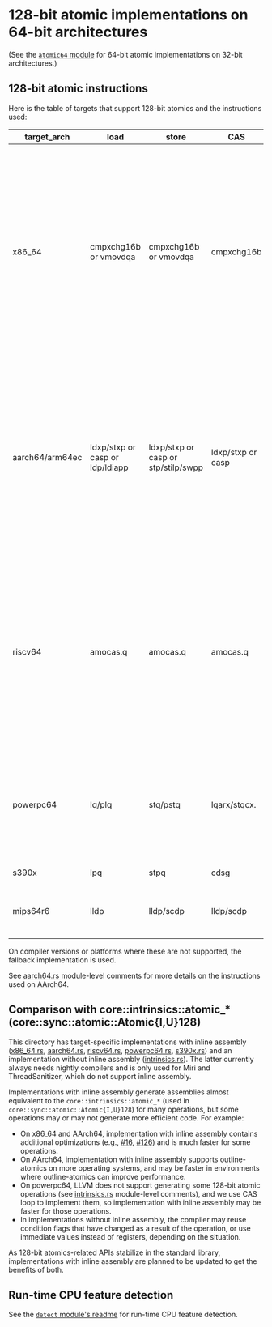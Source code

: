 # 128-bit atomic implementations on 64-bit architectures

(See the [`atomic64` module](../atomic64) for 64-bit atomic implementations on 32-bit architectures.)

## 128-bit atomic instructions

Here is the table of targets that support 128-bit atomics and the instructions used:

| target_arch | load | store | CAS | RMW | note |
| ----------- | ---- | ----- | --- | --- | ---- |
| x86_64 | cmpxchg16b or vmovdqa | cmpxchg16b or vmovdqa | cmpxchg16b | cmpxchg16b | Requires `cmpxchg16b` target feature (enabled by default on Apple and Windows (except Windows 7) targets). vmovdqa requires Intel, AMD, or Zhaoxin CPU with AVX. <br> Both compile-time and run-time detection are supported for cmpxchg16b. vmovdqa is currently run-time detection only. <br> Requires rustc 1.59+ |
| aarch64/arm64ec | ldxp/stxp or casp or ldp/ldiapp | ldxp/stxp or casp or stp/stilp/swpp | ldxp/stxp or casp | ldxp/stxp or casp/swpp/ldclrp/ldsetp | casp requires `lse` target feature, ldp/stp requires `lse2` target feature, ldiapp/stilp requires `lse2` and `rcpc3` target features, swpp/ldclrp/ldsetp requires `lse128` target feature. <br> Both compile-time and run-time detection are supported. <br> Requires rustc 1.59+ (aarch64) / 1.84+ (arm64ec) |
| riscv64 | amocas.q | amocas.q | amocas.q | amocas.q | Experimental because LLVM marking the corresponding target feature as experimental. Requires `experimental-zacas` target feature. Both compile-time and run-time detection are supported (run-time detection is currently disabled by default). <br> Requires rustc 1.59+ |
| powerpc64 | lq/plq | stq/pstq | lqarx/stqcx. | lqarx/stqcx. | Requires `quadword-atomics` target feature (enabled by default on powerpc64le). Both compile-time and run-time detection are supported. <br> Requires nightly |
| s390x | lpq | stpq | cdsg | cdsg | Requires rustc 1.84+ |
| mips64r6 | lldp | lldp/scdp | lldp/scdp | lldp/scdp | Unimplemented. Requires Release 6 Paired LL/SC family of instructions |

On compiler versions or platforms where these are not supported, the fallback implementation is used.

See [aarch64.rs](aarch64.rs) module-level comments for more details on the instructions used on AArch64.

## Comparison with core::intrinsics::atomic_\* (core::sync::atomic::Atomic{I,U}128)

This directory has target-specific implementations with inline assembly ([x86_64.rs](x86_64.rs), [aarch64.rs](aarch64.rs), [riscv64.rs](riscv64.rs), [powerpc64.rs](powerpc64.rs), [s390x.rs](s390x.rs)) and an implementation without inline assembly ([intrinsics.rs](intrinsics.rs)). The latter currently always needs nightly compilers and is only used for Miri and ThreadSanitizer, which do not support inline assembly.

Implementations with inline assembly generate assemblies almost equivalent to the `core::intrinsics::atomic_*` (used in `core::sync::atomic::Atomic{I,U}128`) for many operations, but some operations may or may not generate more efficient code. For example:

- On x86_64 and AArch64, implementation with inline assembly contains additional optimizations (e.g., [#16](https://github.com/taiki-e/portable-atomic/pull/16), [#126](https://github.com/taiki-e/portable-atomic/pull/126)) and is much faster for some operations.
- On AArch64, implementation with inline assembly supports outline-atomics on more operating systems, and may be faster in environments where outline-atomics can improve performance.
- On powerpc64, LLVM does not support generating some 128-bit atomic operations (see [intrinsics.rs](intrinsics.rs) module-level comments), and we use CAS loop to implement them, so implementation with inline assembly may be faster for those operations.
- In implementations without inline assembly, the compiler may reuse condition flags that have changed as a result of the operation, or use immediate values instead of registers, depending on the situation.

As 128-bit atomics-related APIs stabilize in the standard library, implementations with inline assembly are planned to be updated to get the benefits of both.

## Run-time CPU feature detection

See the [`detect` module's readme](../detect/README.md) for run-time CPU feature detection.
